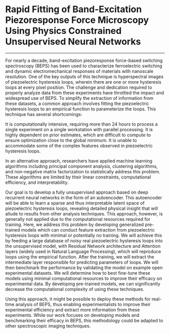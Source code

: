 # Rapid Fitting of Band-Excitation Piezoresponse Force Microscopy Using Physics Constrained Unsupervised Neural Networks

---

For nearly a decade, band-excitation piezoresponse force-based switching spectroscopy (BEPS) has been used to characterize ferroelectric switching and dynamic electromechanical responses of materials with nanoscale resolution. One of the key outputs of this technique is hyperspectral images of piezoelectric hysteresis loops, wherein there are one or more hysteresis loops at every pixel position. The challenge and dedication required to properly analyze data from these experiments have throttled the impact and widespread use of BEPS. To simplify the extraction of information from these datasets, a common approach involves fitting the piezoelectric hysteresis loops to an empirical function to parameterize the loops. This technique has several shortcomings:

It is computationally intensive, requiring more than 24 hours to process a single experiment on a single workstation with parallel processing.
It is highly dependent on prior estimates, which are difficult to compute to ensure optimization close to the global minimum.
It is unable to accommodate some of the complex features observed in piezoelectric hysteresis loops.

In an alternative approach, researchers have applied machine learning algorithms including principal component analysis, clustering algorithms, and non-negative matrix factorization to statistically address this problem. These algorithms are limited by their linear constraints, computational efficiency, and interpretability.

Our goal is to develop a fully unsupervised approach based on deep recurrent neural networks in the form of an autoencoder. This autoencoder will be able to learn a sparse and thus interpretable latent space of piezoelectric hysteresis loops, revealing detailed physical insight that will allude to results from other analysis techniques. This approach, however, is generally not applied due to the computational resources required for training. Here, we address this problem by developing generalized pre-trained models which can conduct feature extraction from piezoelectric hysteresis loops with minimal or potentially no training. We will achieve this by feeding a large database of noisy real piezoelectric hysteresis loops into the unsupervised model, with Residual Network architecture and Attention layers (widely used in Natural Language Processing), which will reproduce loops using the empirical function. After the training, we will extract the intermediate layer responsible for predicting parameters of loops. We will then benchmark the performance by validating the model on example open experimental datasets. We will determine how to best fine-tune these models using minimal computational resources to improve their efficacy on experimental data. By developing pre-trained models, we can significantly decrease the computational complexity of using these techniques.

Using this approach, it might be possible to deploy these methods for real-time analysis of BEPS, thus enabling experimentalists to improve their experimental efficiency and extract more information from these experiments. While our work focuses on developing models and benchmarking their efficacy in BEPS, this methodology could be adapted to other spectroscopic imaging techniques.
